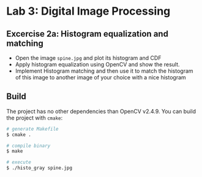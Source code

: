 # Lab 3: Digital Image Processing

## Excercise 2a: Histogram equalization and matching

 * Open the image `spine.jpg` and plot its histogram and CDF
 * Apply histogram equalization using OpenCV and show the result.
 * Implement Histogram matching and then use it to match the histogram of this
   image to another image of your choice with a nice histogram


## Build

The project has no other dependencies than OpenCV v2.4.9. You can build the
project with `cmake`:

```bash
# generate Makefile
$ cmake .

# compile binary
$ make

# execute
$ ./histo_gray spine.jpg
```